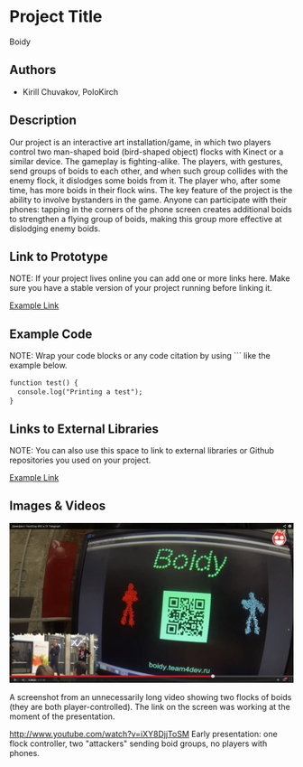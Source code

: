 # Project Title
Boidy

## Authors
- Kirill Chuvakov, PoloKirch

## Description
Our project is an interactive art installation/game, in which two players control two man-shaped boid (bird-shaped object) flocks with Kinect or a similar device. The gameplay is fighting-alike. The players, with gestures, send groups of boids to each other, and when such group collides with the enemy flock, it dislodges some boids from it. The player who, after some time, has more boids in their flock wins.
The key feature of the project is the ability to involve bystanders in the game. Anyone can participate with their phones: tapping in the corners of the phone screen creates additional boids to strengthen a flying group of boids, making this group more effective at dislodging enemy boids.

## Link to Prototype
NOTE: If your project lives online you can add one or more links here. Make sure you have a stable version of your project running before linking it.

[Example Link](http://www.google.com "Example Link")

## Example Code
NOTE: Wrap your code blocks or any code citation by using ``` like the example below.
```
function test() {
  console.log("Printing a test");
}
```
## Links to External Libraries
 NOTE: You can also use this space to link to external libraries or Github repositories you used on your project.

[Example Link](http://www.google.com "Example Link")

## Images & Videos

![Example Image](project_images/boidy_two_flocks.jpg?raw=true "Two flocks")

A screenshot from an unnecessarily long video showing two flocks of boids (they are both player-controlled).
The link on the screen was working at the moment of the presentation.

http://www.youtube.com/watch?v=iXY8DjjToSM
Early presentation: one flock controller, two "attackers" sending boid groups, no players with phones.
